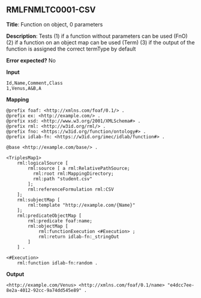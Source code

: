 ## RMLFNMLTC0001-CSV

**Title**: Function on object, 0 parameters

**Description**: Tests
(1) if a function without parameters can be used (FnO)
(2) if a function on an object map can be used (Term)
(3) if the output of the function is assigned the correct termType by default

**Error expected?** No

**Input**
```
Id,Name,Comment,Class
1,Venus,A&B,A

```

**Mapping**
```
@prefix foaf: <http://xmlns.com/foaf/0.1/> .
@prefix ex: <http://example.com/> .
@prefix xsd: <http://www.w3.org/2001/XMLSchema#> .
@prefix rml: <http://w3id.org/rml/> .
@prefix fno: <https://w3id.org/function/ontology#> .
@prefix idlab-fn: <https://w3id.org/imec/idlab/function#> .

@base <http://example.com/base/> .

<TriplesMap1>
    rml:logicalSource [
        rml:source [ a rml:RelativePathSource;
          rml:root rml:MappingDirectory;
          rml:path "student.csv"
        ];
        rml:referenceFormulation rml:CSV
    ];
    rml:subjectMap [
        rml:template "http://example.com/{Name}"
    ];
    rml:predicateObjectMap [
        rml:predicate foaf:name;
        rml:objectMap [
            rml:functionExecution <#Execution> ;
            rml:return idlab-fn:_stringOut
        ]
    ] .

<#Execution>
    rml:function idlab-fn:random .

```

**Output**
```
<http://example.com/Venus> <http://xmlns.com/foaf/0.1/name> "e4dcc7ee-8e2a-4012-92cc-9a74dd545e89" .

```

